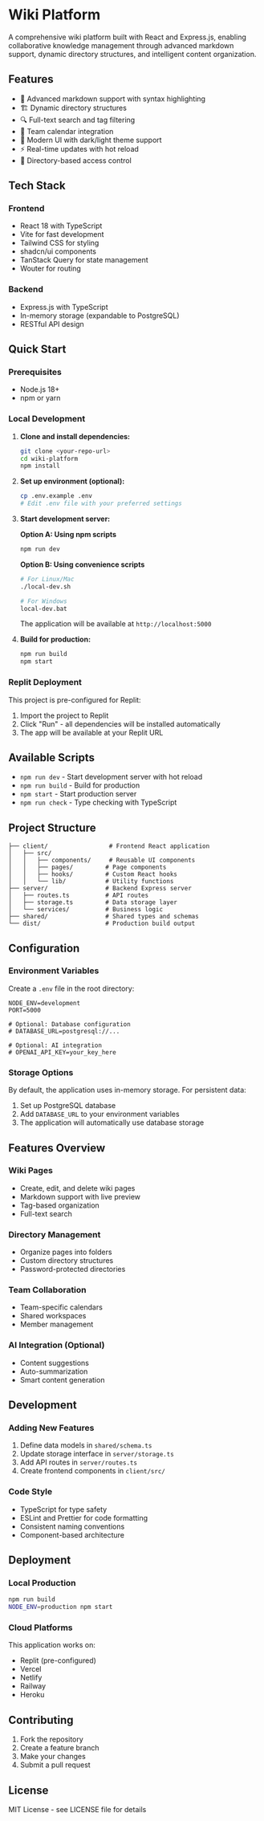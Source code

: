 # Wiki Platform

A comprehensive wiki platform built with React and Express.js, enabling collaborative knowledge management through advanced markdown support, dynamic directory structures, and intelligent content organization.

## Features

- 📝 Advanced markdown support with syntax highlighting
- 🏗️ Dynamic directory structures
- 🔍 Full-text search and tag filtering
- 📅 Team calendar integration
- 🎨 Modern UI with dark/light theme support
- ⚡ Real-time updates with hot reload
- 🔐 Directory-based access control

## Tech Stack

### Frontend
- React 18 with TypeScript
- Vite for fast development
- Tailwind CSS for styling
- shadcn/ui components
- TanStack Query for state management
- Wouter for routing

### Backend
- Express.js with TypeScript
- In-memory storage (expandable to PostgreSQL)
- RESTful API design

## Quick Start

### Prerequisites
- Node.js 18+ 
- npm or yarn

### Local Development

1. **Clone and install dependencies:**
   ```bash
   git clone <your-repo-url>
   cd wiki-platform
   npm install
   ```

2. **Set up environment (optional):**
   ```bash
   cp .env.example .env
   # Edit .env file with your preferred settings
   ```

3. **Start development server:**
   
   **Option A: Using npm scripts**
   ```bash
   npm run dev
   ```
   
   **Option B: Using convenience scripts**
   ```bash
   # For Linux/Mac
   ./local-dev.sh
   
   # For Windows
   local-dev.bat
   ```
   
   The application will be available at `http://localhost:5000`

4. **Build for production:**
   ```bash
   npm run build
   npm start
   ```

### Replit Deployment

This project is pre-configured for Replit:

1. Import the project to Replit
2. Click "Run" - all dependencies will be installed automatically
3. The app will be available at your Replit URL

## Available Scripts

- `npm run dev` - Start development server with hot reload
- `npm run build` - Build for production
- `npm start` - Start production server
- `npm run check` - Type checking with TypeScript

## Project Structure

```
├── client/                 # Frontend React application
│   ├── src/
│   │   ├── components/     # Reusable UI components
│   │   ├── pages/         # Page components
│   │   ├── hooks/         # Custom React hooks
│   │   └── lib/           # Utility functions
├── server/                # Backend Express server
│   ├── routes.ts          # API routes
│   ├── storage.ts         # Data storage layer
│   └── services/          # Business logic
├── shared/                # Shared types and schemas
└── dist/                  # Production build output
```

## Configuration

### Environment Variables

Create a `.env` file in the root directory:

```env
NODE_ENV=development
PORT=5000

# Optional: Database configuration
# DATABASE_URL=postgresql://...

# Optional: AI integration
# OPENAI_API_KEY=your_key_here
```

### Storage Options

By default, the application uses in-memory storage. For persistent data:

1. Set up PostgreSQL database
2. Add `DATABASE_URL` to your environment variables
3. The application will automatically use database storage

## Features Overview

### Wiki Pages
- Create, edit, and delete wiki pages
- Markdown support with live preview
- Tag-based organization
- Full-text search

### Directory Management
- Organize pages into folders
- Custom directory structures
- Password-protected directories

### Team Collaboration
- Team-specific calendars
- Shared workspaces
- Member management

### AI Integration (Optional)
- Content suggestions
- Auto-summarization
- Smart content generation

## Development

### Adding New Features

1. Define data models in `shared/schema.ts`
2. Update storage interface in `server/storage.ts`
3. Add API routes in `server/routes.ts`
4. Create frontend components in `client/src/`

### Code Style

- TypeScript for type safety
- ESLint and Prettier for code formatting
- Consistent naming conventions
- Component-based architecture

## Deployment

### Local Production

```bash
npm run build
NODE_ENV=production npm start
```

### Cloud Platforms

This application works on:
- Replit (pre-configured)
- Vercel
- Netlify
- Railway
- Heroku

## Contributing

1. Fork the repository
2. Create a feature branch
3. Make your changes
4. Submit a pull request

## License

MIT License - see LICENSE file for details